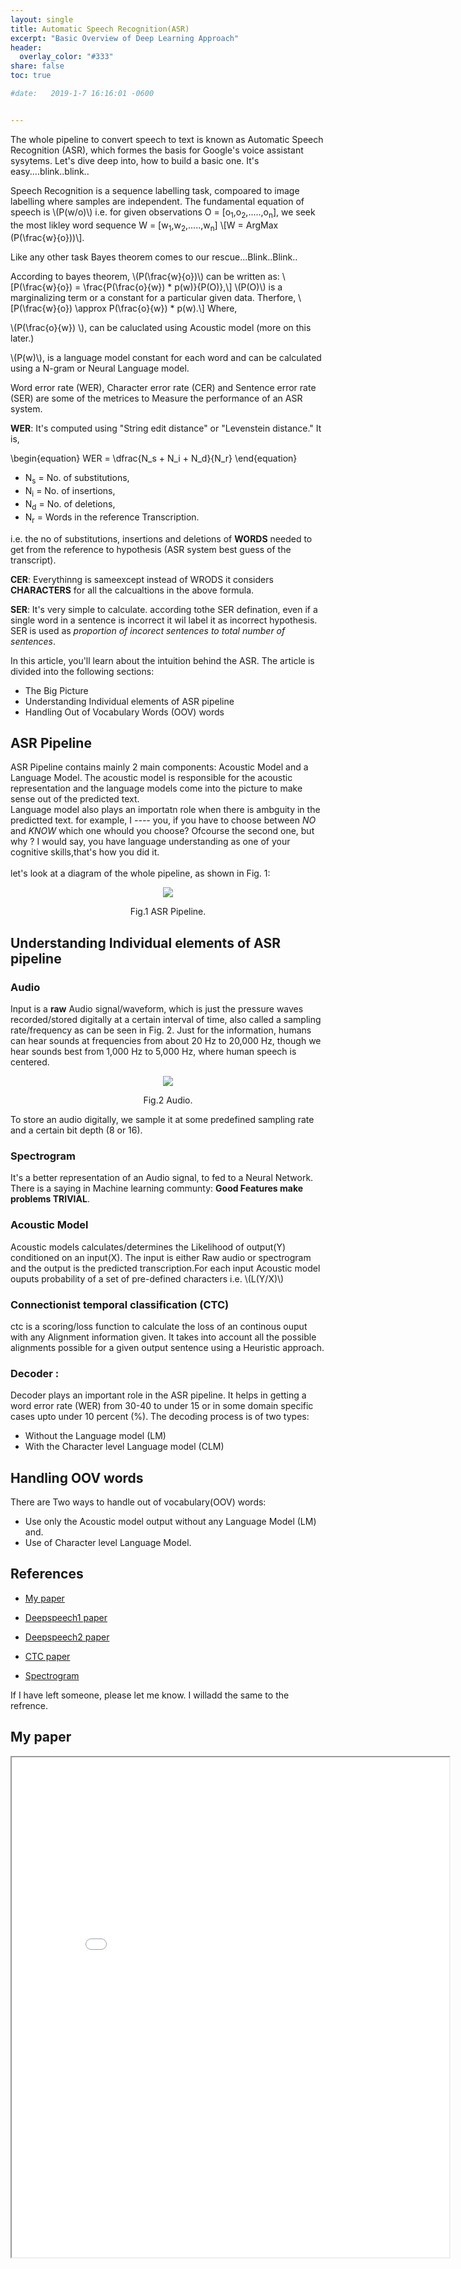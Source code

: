 ```yaml
---
layout: single
title: Automatic Speech Recognition(ASR) 
excerpt: "Basic Overview of Deep Learning Approach"
header:
  overlay_color: "#333"
share: false
toc: true

#date:   2019-1-7 16:16:01 -0600


---
```

<script type="text/javascript" async
  src="https://cdnjs.cloudflare.com/ajax/libs/mathjax/2.7.1/MathJax.js?config=TeX-AMS-MML_HTMLorMML">
</script>

The whole pipeline to convert speech to text is known as Automatic Speech Recognition (ASR), which formes the basis for Google's voice assistant sysytems. Let's dive deep into, how to build a basic one. It's easy....blink..blink..  

Speech Recognition is a sequence labelling task, compoared to image labelling where samples are independent. The fundamental equation of speech is  \\(P(w/o)\\) i.e. for given observations O = [o<sub>1</sub>,o<sub>2</sub>,.....,o<sub>n</sub>], we seek the most likley word sequence W = [w<sub>1</sub>,w<sub>2</sub>,.....,w<sub>n</sub>] \\[W = ArgMax (P(\frac{w}{o}))\\].

Like any other task Bayes theorem comes to our rescue...Blink..Blink..

According to bayes theorem, \\(P(\frac{w}{o})\\) can be written as: \\[P(\frac{w}{o}) = \frac{P(\frac{o}{w}) * p(w)}{P(O)},\\]
\\(P(O)\\) is a marginalizing term or a constant for a particular given data. Therfore, \\[P(\frac{w}{o}) \\approx  P(\frac{o}{w}) * p(w).\\]
Where,  

\\(P(\frac{o}{w}) \\), can be caluclated using Acoustic model (more on this later.)  

\\(P(w)\\), is a language model constant for each word and can be calculated using a N-gram or Neural Language model.


Word error rate (WER), Character error rate (CER) and Sentence error rate (SER) are some of the metrices to Measure the performance of an ASR system.  

__WER__: It's computed using "String edit distance" or "Levenstein distance." It is,
<!-- \\[WER = \frac{N<sub>sub</sub> + N<sub>ins</sub> + N<sub>del</sub>}{N<sub>ref</sub>}\\]. Where,   -->

<script type="text/javascript" async
  src="https://cdnjs.cloudflare.com/ajax/libs/mathjax/2.7.1/MathJax.js?config=TeX-AMS-MML_HTMLorMML">
</script>
\begin{equation}
 WER = \dfrac{N_s + N_i + N_d}{N_r} 
\end{equation}

* N<sub>s</sub> = No. of substitutions, 
* N<sub>i</sub> = No. of insertions,
* N<sub>d</sub> = No. of deletions,
* N<sub>r</sub> = Words in the reference Transcription.  

i.e. the no of substitutions, insertions and deletions of __WORDS__ needed to get from the reference to hypothesis (ASR system best guess of the transcript).  

__CER__: Everythinng is sameexcept instead of WRODS it considers __CHARACTERS__ for all the calcualtions in the above formula.  

__SER__: It's very simple to calculate. according tothe SER defination, even if a single word in a sentence is incorrect it wil label it as incorrect hypothesis. SER is used as _proportion of incorect sentences to total number of sentences_.  


In this article, you'll learn about the intuition behind the ASR. The article is divided into the following sections:

+ The Big Picture 
+ Understanding Individual elements of ASR pipeline
+ Handling Out of Vocabulary Words (OOV) words  

## ASR Pipeline
ASR Pipeline contains mainly 2 main components: Acoustic Model and a Language Model. The acoustic model is responsible for the acoustic representation and the language models come into the picture to make sense out of the predicted text.  
Language model also plays an importatn role when there is ambguity in the predictted text. for example, I _----_ you, if you have to choose between _NO_ and _KNOW_ which one whould you choose?
Ofcourse the second one, but why ? I would say, you have language understanding as one of your cognitive skills,that's how you  did it.  <br /> 
<br />
let's look at a diagram of the whole pipeline, as shown in Fig. 1:
<p align='center'>
<img src="/assets/images/asr/asr_pipeline.png">
<figcaption align='center'>Fig.1 ASR Pipeline.</figcaption>
</p>


## Understanding Individual elements of ASR pipeline 
### Audio
Input is a __raw__ Audio signal/waveform, which is just the pressure waves recorded/stored digitally at a certain interval of time, also called a sampling rate/frequency as can be seen in  Fig. 2. Just for the information, humans can hear sounds at frequencies from about 20 Hz to 20,000 Hz, though we hear sounds best from 1,000 Hz to 5,000 Hz, where human speech is centered.
<p align='center'>
<img src="/assets/images/asr/audio.jpg">
<figcaption align='center'>Fig.2 Audio.</figcaption>
</p>
 To store an audio digitally, we sample it at some predefined sampling rate and a certain bit depth (8 or 16).

### Spectrogram 
It's a better representation of an Audio signal, to fed to a Neural Network. There is a saying in Machine learning communty: __Good Features make problems TRIVIAL__.
### Acoustic Model 
Acoustic models calculates/determines the Likelihood of output(Y) conditioned on an input(X). The input is either Raw audio or spectrogram and the output is the predicted transcription.For each input Acoustic model ouputs probability of a set of pre-defined characters i.e. \\(L(Y/X)\\)
### Connectionist temporal classification (CTC) 
ctc is a scoring/loss function to calculate the loss of an continous ouput with any Alignment information given. It takes into account all the possible alignments possible for a given output sentence using a Heuristic approach.
### Decoder :
Decoder plays an important role in the ASR pipeline. It helps in getting a word error rate (WER) from 30-40 to under 15 or in some domain specific cases upto under 10 percent (%). The decoding process is of two types:
+ Without the Language model (LM)
+ With the Character level Language model (CLM)



## Handling OOV words
There are Two ways to handle out of vocabulary(OOV) words:
+ Use only the Acoustic model output without any Language Model (LM) and.
+ Use of Character level Language Model.

## References

+ [My paper](https://drive.google.com/open?id=18j58woXz5WUgkHaOO3b7byRWck5Oyzg7)

+ [Deepspeech1 paper](https://arxiv.org/pdf/1412.5567.pdf)

+ [Deepspeech2 paper](https://arxiv.org/pdf/1512.02595.pdf)

+ [CTC paper](https://www.cs.toronto.edu/~graves/icml_2006.pdf)

+ [Spectrogram](https://en.wikipedia.org/wiki/Spectrogram)

If I have left someone, please let me know. I willadd the same to the refrence.

## My paper
<iframe src="/assets/images/asr/ASR_BigMM.pdf" width="700" height="800">